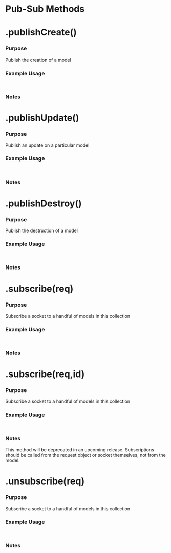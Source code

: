 Pub-Sub Methods
================



# .publishCreate()
### Purpose
Publish the creation of a model
### Example Usage
```


```

### Notes


# .publishUpdate()
### Purpose
Publish an update on a particular model
### Example Usage
```


```

### Notes

# .publishDestroy()
### Purpose
Publish the destruction of a model
### Example Usage
```


```

### Notes


# .subscribe(req)
### Purpose
Subscribe a socket to a handful of models in this collection
### Example Usage
```


```

### Notes


# .subscribe(req,id)

### Purpose
Subscribe a socket to a handful of models in this collection
### Example Usage
```


```

### Notes
This method will be deprecated in an upcoming release. Subscriptions should be called from the request object or socket themselves, not from the model.

# .unsubscribe(req)
### Purpose
Subscribe a socket to a handful of models in this collection
### Example Usage
```


```

### Notes


